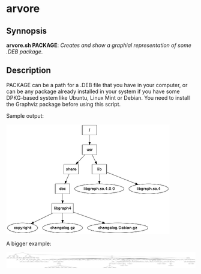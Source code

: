 # arvore

## Synnopsis

**arvore.sh PACKAGE**: *Creates and show a graphial representation of some .DEB package.*

## Description

PACKAGE can be a path for a .DEB file that you have in your computer, or can be any package already installed in your system if you have some DPKG-based system like Ubuntu, Linux Mint or Debian. You need to install the Graphviz package before using this script.

Sample output:

![](https://raw.githubusercontent.com/thiagoharry/arvore/master/libgraph4_example.png)

A bigger example:

![](https://raw.githubusercontent.com/thiagoharry/arvore/master/firefox_example.png)
